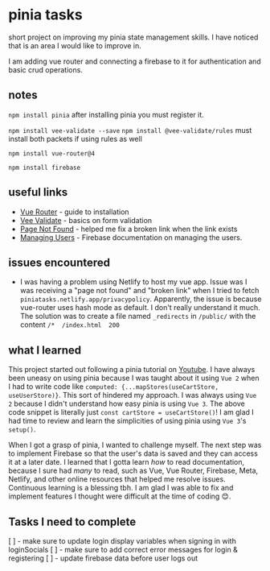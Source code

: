 # pinia tasks

short project on improving my pinia state management skills. I have noticed that is an area I would like to improve in.

I am adding vue router and connecting a firebase to it for authentication and basic crud operations.

## notes

`npm install pinia`
after installing pinia you must register it.

`npm install vee-validate --save`
`npm install @vee-validate/rules`
must install both packets if using rules as well

`npm install vue-router@4`

`npm install firebase`

## useful links

- [Vue Router](https://router.vuejs.org/installation.html) - guide to installation
- [Vee Validate](https://vee-validate.logaretm.com/v4/tutorials/basics/) - basics on form validation
- [Page Not Found](https://medium.com/@ishoshot/page-not-found-on-reload-vuejs-netlify-c71716e97e6) - helped me fix a broken link when the link exists
- [Managing Users](https://firebase.google.com/docs/auth/web/manage-users) - Firebase documentation on managing the users.

## issues encountered

- I was having a problem using Netlify to host my vue app. Issue was I was receiving a "page not found" and "broken link" when I tried to fetch `piniatasks.netlify.app/privacypolicy`. Apparently, the issue is because vue-router uses hash mode as default. I don't really understand it much.
  The solution was to create a file named `_redirects` in `/public/` with the content `/*  /index.html  200`

## what I learned

This project started out following a pinia tutorial on [Youtube](https://www.youtube.com/watch?v=u0B9dysw29A&list=PL4cUxeGkcC9hp28dYyYBy3xoOdoeNw-hD&index=1). I have always been uneasy on using pinia because I was taught about it using `Vue 2` when I had to write code like `computed: {...mapStores(useCartStore, useUserStore)}`. This sort of hindered my approach. I was always using `Vue 2` because I didn't understand how easy pinia is using `Vue 3`. The above code snippet is literally just `const cartStore = useCartStore()`! I am glad I had time to review and learn the simplicities of using pinia using `Vue 3`'s `setup()`.

When I got a grasp of pinia, I wanted to challenge myself. The next step was to implement Firebase so that the user's data is saved and they can access it at a later date. I learned that I gotta learn _how_ to read documentation, because I sure had _many_ to read, such as Vue, Vue Router, Firebase, Meta, Netlify, and other online resources that helped me resolve issues. Continuous learning is a blessing tbh. I am glad I was able to fix and implement features I thought were difficult at the time of coding 😊.


## Tasks I need to complete
[ ] - make sure to update login display variables when signing in with loginSocials
[ ] - make sure to add correct error messages for login & registering
[ ] - update firebase data before user logs out
